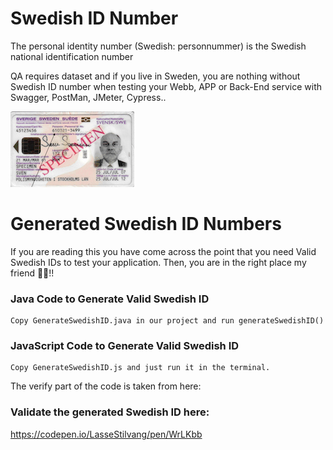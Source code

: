 
# Swedish ID Number
The personal identity number (Swedish: personnummer) is the Swedish national identification number

QA requires dataset and if you live in Sweden, you are nothing without Swedish ID number when testing your Webb, APP or Back-End service with Swagger, PostMan, JMeter, Cypress..

![Swedish_ID](specimen_ID.png)

# Generated Swedish ID Numbers
If you are reading this you have come across the point that you need Valid Swedish IDs to test your application. Then, you are in the right place my friend 🖖🏻!!

### Java Code to Generate Valid Swedish ID
    Copy GenerateSwedishID.java in our project and run generateSwedishID()

### JavaScript Code to Generate Valid Swedish ID
    Copy GenerateSwedishID.js and just run it in the terminal.
The verify part of the code is taken from here: 

### Validate the generated Swedish ID here:
  https://codepen.io/LasseStilvang/pen/WrLKbb

